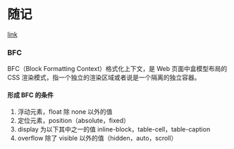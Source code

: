 # 随记
[link](https://blog.csdn.net/weixin_39818813/article/details/96783112)
### BFC 
BFC（Block Formatting Context）格式化上下文，是 Web 页面中盒模型布局的 CSS 渲染模式，指一个独立的渲染区域或者说是一个隔离的独立容器。

#### 形成 BFC 的条件
1) 浮动元素，float 除 none 以外的值
2) 定位元素，position（absolute，fixed）
3) display 为以下其中之一的值 inline-block，table-cell，table-caption
4) overflow 除了 visible 以外的值（hidden，auto，scroll）

